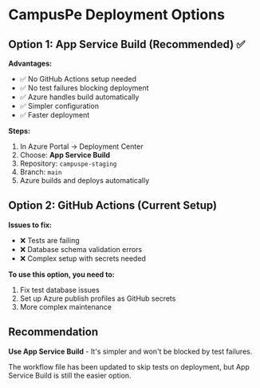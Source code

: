 # CampusPe Deployment Options

## Option 1: App Service Build (Recommended) ✅

**Advantages:**
- ✅ No GitHub Actions setup needed
- ✅ No test failures blocking deployment
- ✅ Azure handles build automatically
- ✅ Simpler configuration
- ✅ Faster deployment

**Steps:**
1. In Azure Portal → Deployment Center
2. Choose: **App Service Build**
3. Repository: `campuspe-staging`
4. Branch: `main`
5. Azure builds and deploys automatically

## Option 2: GitHub Actions (Current Setup)

**Issues to fix:**
- ❌ Tests are failing
- ❌ Database schema validation errors
- ❌ Complex setup with secrets needed

**To use this option, you need to:**
1. Fix test database issues
2. Set up Azure publish profiles as GitHub secrets
3. More complex maintenance

## Recommendation

**Use App Service Build** - It's simpler and won't be blocked by test failures.

The workflow file has been updated to skip tests on deployment, but App Service Build is still the easier option.

